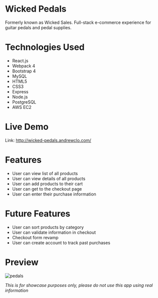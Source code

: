 # Wicked Pedals
Formerly known as Wicked Sales.  Full-stack e-commerce experience for guitar pedals and pedal supplies.

# Technologies Used
- React.js
- Webpack 4
- Bootstrap 4
- MySQL
- HTML5
- CSS3
- Express
- Node.js
- PostgreSQL
- AWS EC2

# Live Demo
Link: http://wicked-pedals.andrewclo.com/

# Features
- User can view list of all products
- User can view details of all products
- User can add products to their cart
- User can get to the checkout page
- User can enter their purchase information

# Future Features 
- User can sort products by category
- User can validate information in checkout 
- Checkout form revamp 
- User can create account to track past purchases

# Preview
![pedals](https://user-images.githubusercontent.com/42481062/73804149-b6b1b000-4777-11ea-87d4-20cef4e50895.png)

 _This is for showcase purposes only, please do not use this app using real information_ 
